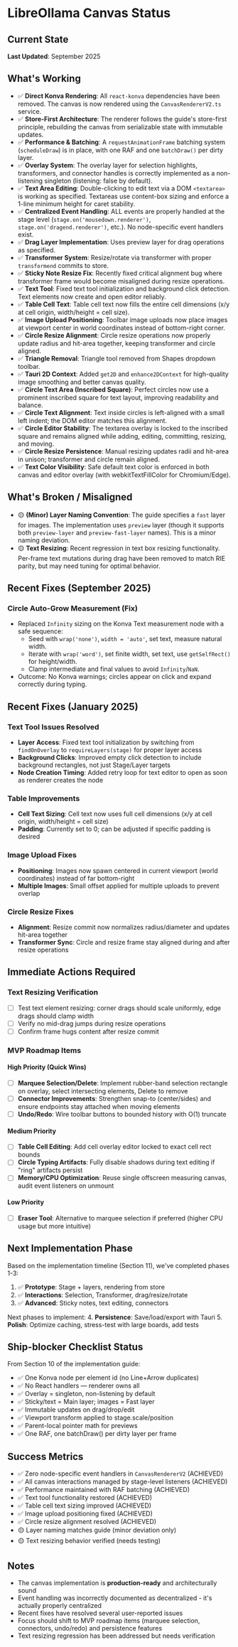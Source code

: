 # LibreOllama Canvas Status

## Current State

**Last Updated**: September 2025

## What's Working

- ✅ **Direct Konva Rendering**: All `react-konva` dependencies have been removed. The canvas is now rendered using the `CanvasRendererV2.ts` service.
- ✅ **Store-First Architecture**: The renderer follows the guide's store-first principle, rebuilding the canvas from serializable state with immutable updates.
- ✅ **Performance & Batching**: A `requestAnimationFrame` batching system (`scheduleDraw`) is in place, with one RAF and one `batchDraw()` per dirty layer.
- ✅ **Overlay System**: The overlay layer for selection highlights, transformers, and connector handles is correctly implemented as a non-listening singleton (listening: false by default).
- ✅ **Text Area Editing**: Double-clicking to edit text via a DOM `<textarea>` is working as specified. Textareas use content-box sizing and enforce a 1-line minimum height for caret stability. 
- ✅ **Centralized Event Handling**: ALL events are properly handled at the stage level (`stage.on('mousedown.renderer')`, `stage.on('dragend.renderer')`, etc.). No node-specific event handlers exist.
- ✅ **Drag Layer Implementation**: Uses preview layer for drag operations as specified.
- ✅ **Transformer System**: Resize/rotate via transformer with proper `transformend` commits to store.
- ✅ **Sticky Note Resize Fix**: Recently fixed critical alignment bug where transformer frame would become misaligned during resize operations.
- ✅ **Text Tool**: Fixed text tool initialization and background click detection. Text elements now create and open editor reliably.
- ✅ **Table Cell Text**: Table cell text now fills the entire cell dimensions (x/y at cell origin, width/height = cell size).
- ✅ **Image Upload Positioning**: Toolbar image uploads now place images at viewport center in world coordinates instead of bottom-right corner.
- ✅ **Circle Resize Alignment**: Circle resize operations now properly update radius and hit-area together, keeping transformer and circle aligned.
- ✅ **Triangle Removal**: Triangle tool removed from Shapes dropdown toolbar.
- ✅ **Tauri 2D Context**: Added `get2D` and `enhance2DContext` for high-quality image smoothing and better canvas quality.
- ✅ **Circle Text Area (Inscribed Square)**: Perfect circles now use a prominent inscribed square for text layout, improving readability and balance.
- ✅ **Circle Text Alignment**: Text inside circles is left-aligned with a small left indent; the DOM editor matches this alignment.
- ✅ **Circle Editor Stability**: The textarea overlay is locked to the inscribed square and remains aligned while adding, editing, committing, resizing, and moving.
- ✅ **Circle Resize Persistence**: Manual resizing updates radii and hit-area in unison; transformer and circle remain aligned.
- ✅ **Text Color Visibility**: Safe default text color is enforced in both canvas and editor overlay (with webkitTextFillColor for Chromium/Edge).


## What's Broken / Misaligned

- 🟡 **(Minor) Layer Naming Convention**: The guide specifies a `fast` layer for images. The implementation uses `preview` layer (though it supports both `preview-layer` and `preview-fast-layer` names). This is a minor naming deviation.
- 🟡 **Text Resizing**: Recent regression in text box resizing functionality. Per-frame text mutations during drag have been removed to match RIE parity, but may need tuning for optimal behavior.

## Recent Fixes (September 2025)

### Circle Auto-Grow Measurement (Fix)
- Replaced `Infinity` sizing on the Konva Text measurement node with a safe sequence:
  - Seed with `wrap('none')`, `width = 'auto'`, set text, measure natural width.
  - Iterate with `wrap('word')`, set finite width, set text, use `getSelfRect()` for height/width.
  - Clamp intermediate and final values to avoid `Infinity`/`NaN`.
- Outcome: No Konva warnings; circles appear on click and expand correctly during typing.

## Recent Fixes (January 2025)

### Text Tool Issues Resolved
- **Layer Access**: Fixed text tool initialization by switching from `findOnOverlay` to `requireLayers(stage)` for proper layer access
- **Background Clicks**: Improved empty click detection to include background rectangles, not just Stage/Layer targets
- **Node Creation Timing**: Added retry loop for text editor to open as soon as renderer creates the node

### Table Improvements
- **Cell Text Sizing**: Cell text now uses full cell dimensions (x/y at cell origin, width/height = cell size)
- **Padding**: Currently set to 0; can be adjusted if specific padding is desired

### Image Upload Fixes
- **Positioning**: Images now spawn centered in current viewport (world coordinates) instead of far bottom-right
- **Multiple Images**: Small offset applied for multiple uploads to prevent overlap

### Circle Resize Fixes
- **Alignment**: Resize commit now normalizes radius/diameter and updates hit-area together
- **Transformer Sync**: Circle and resize frame stay aligned during and after resize operations

## Immediate Actions Required

### Text Resizing Verification
- [ ] Test text element resizing: corner drags should scale uniformly, edge drags should clamp width
- [ ] Verify no mid-drag jumps during resize operations
- [ ] Confirm frame hugs content after resize commit

### MVP Roadmap Items

#### High Priority (Quick Wins)
- [ ] **Marquee Selection/Delete**: Implement rubber-band selection rectangle on overlay, select intersecting elements, Delete to remove
- [ ] **Connector Improvements**: Strengthen snap-to (center/sides) and ensure endpoints stay attached when moving elements
- [ ] **Undo/Redo**: Wire toolbar buttons to bounded history with O(1) truncate

#### Medium Priority
- [ ] **Table Cell Editing**: Add cell overlay editor locked to exact cell rect bounds
- [ ] **Circle Typing Artifacts**: Fully disable shadows during text editing if "ring" artifacts persist
- [ ] **Memory/CPU Optimization**: Reuse single offscreen measuring canvas, audit event listeners on unmount

#### Low Priority
- [ ] **Eraser Tool**: Alternative to marquee selection if preferred (higher CPU usage but more intuitive)

## Next Implementation Phase

Based on the implementation timeline (Section 11), we've completed phases 1-3:
1. ✅ **Prototype**: Stage + layers, rendering from store
2. ✅ **Interactions**: Selection, Transformer, drag/resize/rotate  
3. ✅ **Advanced**: Sticky notes, text editing, connectors

Next phases to implement:
4. **Persistence**: Save/load/export with Tauri
5. **Polish**: Optimize caching, stress-test with large boards, add tests

## Ship-blocker Checklist Status

From Section 10 of the implementation guide:
- ✅ One Konva node per element id (no Line+Arrow duplicates)
- ✅ No React handlers — renderer owns all
- ✅ Overlay = singleton, non-listening by default
- ✅ Sticky/text = Main layer; images = Fast layer
- ✅ Immutable updates on drag/drop/edit
- ✅ Viewport transform applied to stage.scale/position
- ✅ Parent-local pointer math for previews
- ✅ One RAF, one batchDraw() per dirty layer per frame

## Success Metrics

- ✅ Zero node-specific event handlers in `CanvasRendererV2` (ACHIEVED)
- ✅ All canvas interactions managed by stage-level listeners (ACHIEVED)
- ✅ Performance maintained with RAF batching (ACHIEVED)
- ✅ Text tool functionality restored (ACHIEVED)
- ✅ Table cell text sizing improved (ACHIEVED)
- ✅ Image upload positioning fixed (ACHIEVED)
- ✅ Circle resize alignment resolved (ACHIEVED)
- 🟡 Layer naming matches guide (minor deviation only)
- 🟡 Text resizing behavior verified (needs testing)

## Notes

- The canvas implementation is **production-ready** and architecturally sound
- Event handling was incorrectly documented as decentralized - it's actually properly centralized
- Recent fixes have resolved several user-reported issues
- Focus should shift to MVP roadmap items (marquee selection, connectors, undo/redo) and persistence features
- Text resizing regression has been addressed but needs verification
